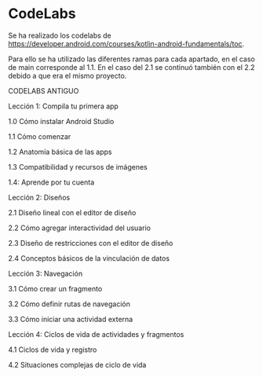 # CodeLabs
Se ha realizado los codelabs de https://developer.android.com/courses/kotlin-android-fundamentals/toc.

Para ello se ha utilizado las diferentes ramas para cada apartado, en el caso de main corresponde al 1.1. 
En el caso del 2.1 se continuó también con el 2.2 debido a que era el mismo proyecto.

CODELABS ANTIGUO

Lección 1: Compila tu primera app
  
  1.0 Cómo instalar Android Studio
  
  1.1 Cómo comenzar
  
  1.2 Anatomía básica de las apps
  
  1.3 Compatibilidad y recursos de imágenes
  
  1.4: Aprende por tu cuenta


Lección 2: Diseños
  
  2.1 Diseño lineal con el editor de diseño
  
  2.2 Cómo agregar interactividad del usuario
  
  2.3 Diseño de restricciones con el editor de diseño
  
  2.4 Conceptos básicos de la vinculación de datos


 Lección 3: Navegación
  
  3.1 Cómo crear un fragmento
  
  3.2 Cómo definir rutas de navegación
  
  3.3 Cómo iniciar una actividad externa


Lección 4: Ciclos de vida de actividades y fragmentos
  
  4.1 Ciclos de vida y registro
  
  4.2 Situaciones complejas de ciclo de vida



